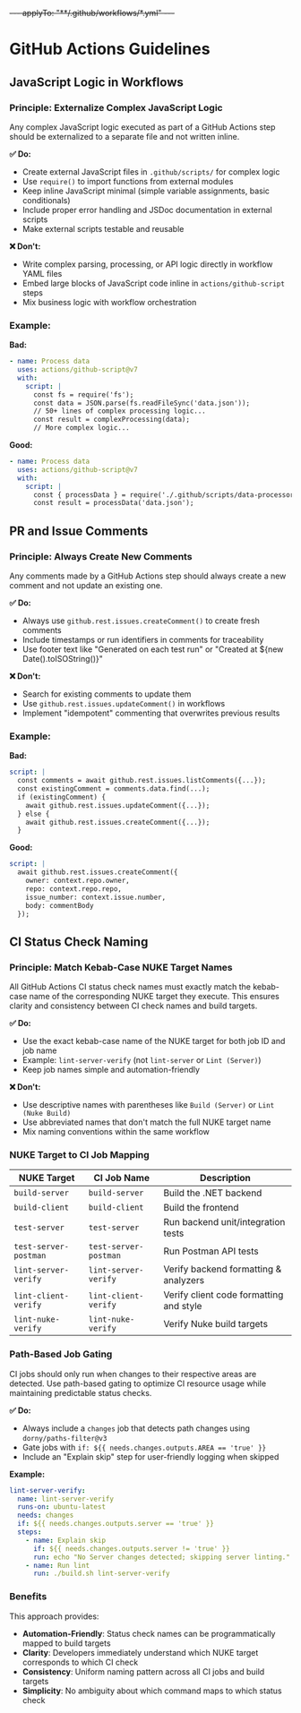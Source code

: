 ~~---
applyTo: "**/.github/workflows/*.yml"
---~~

# GitHub Actions Guidelines

## JavaScript Logic in Workflows

### Principle: Externalize Complex JavaScript Logic

Any complex JavaScript logic executed as part of a GitHub Actions step should be externalized to a separate file and not written inline.

**✅ Do:**
- Create external JavaScript files in `.github/scripts/` for complex logic
- Use `require()` to import functions from external modules
- Keep inline JavaScript minimal (simple variable assignments, basic conditionals)
- Include proper error handling and JSDoc documentation in external scripts
- Make external scripts testable and reusable

**❌ Don't:**
- Write complex parsing, processing, or API logic directly in workflow YAML files
- Embed large blocks of JavaScript code inline in `actions/github-script` steps
- Mix business logic with workflow orchestration

### Example:

**Bad:**
```yaml
- name: Process data
  uses: actions/github-script@v7
  with:
    script: |
      const fs = require('fs');
      const data = JSON.parse(fs.readFileSync('data.json'));
      // 50+ lines of complex processing logic...
      const result = complexProcessing(data);
      // More complex logic...
```

**Good:**
```yaml
- name: Process data
  uses: actions/github-script@v7
  with:
    script: |
      const { processData } = require('./.github/scripts/data-processor.js');
      const result = processData('data.json');
```

## PR and Issue Comments

### Principle: Always Create New Comments

Any comments made by a GitHub Actions step should always create a new comment and not update an existing one.

**✅ Do:**
- Always use `github.rest.issues.createComment()` to create fresh comments
- Include timestamps or run identifiers in comments for traceability
- Use footer text like "Generated on each test run" or "Created at ${new Date().toISOString()}"

**❌ Don't:**
- Search for existing comments to update them
- Use `github.rest.issues.updateComment()` in workflows
- Implement "idempotent" commenting that overwrites previous results

### Example:

**Bad:**
```yaml
script: |
  const comments = await github.rest.issues.listComments({...});
  const existingComment = comments.data.find(...);
  if (existingComment) {
    await github.rest.issues.updateComment({...});
  } else {
    await github.rest.issues.createComment({...});
  }
```

**Good:**
```yaml
script: |
  await github.rest.issues.createComment({
    owner: context.repo.owner,
    repo: context.repo.repo,
    issue_number: context.issue.number,
    body: commentBody
  });
```

## CI Status Check Naming

### Principle: Match Kebab-Case NUKE Target Names

All GitHub Actions CI status check names must exactly match the kebab-case name of the corresponding NUKE target they execute. This ensures clarity and consistency between CI check names and build targets.

**✅ Do:**
- Use the exact kebab-case name of the NUKE target for both job ID and job name
- Example: `lint-server-verify` (not `lint-server` or `Lint (Server)`)
- Keep job names simple and automation-friendly

**❌ Don't:**
- Use descriptive names with parentheses like `Build (Server)` or `Lint (Nuke Build)`
- Use abbreviated names that don't match the full NUKE target name
- Mix naming conventions within the same workflow

### NUKE Target to CI Job Mapping

| NUKE Target | CI Job Name | Description |
|-------------|-------------|-------------|
| `build-server` | `build-server` | Build the .NET backend |
| `build-client` | `build-client` | Build the frontend |
| `test-server` | `test-server` | Run backend unit/integration tests |
| `test-server-postman` | `test-server-postman` | Run Postman API tests |
| `lint-server-verify` | `lint-server-verify` | Verify backend formatting & analyzers |
| `lint-client-verify` | `lint-client-verify` | Verify client code formatting and style |
| `lint-nuke-verify` | `lint-nuke-verify` | Verify Nuke build targets |

### Path-Based Job Gating

CI jobs should only run when changes to their respective areas are detected. Use path-based gating to optimize CI resource usage while maintaining predictable status checks.

**✅ Do:**
- Always include a `changes` job that detects path changes using `dorny/paths-filter@v3`
- Gate jobs with `if: ${{ needs.changes.outputs.AREA == 'true' }}`
- Include an "Explain skip" step for user-friendly logging when skipped

**Example:**
```yaml
lint-server-verify:
  name: lint-server-verify
  runs-on: ubuntu-latest
  needs: changes
  if: ${{ needs.changes.outputs.server == 'true' }}
  steps:
    - name: Explain skip
      if: ${{ needs.changes.outputs.server != 'true' }}
      run: echo "No Server changes detected; skipping server linting."
    - name: Run lint
      run: ./build.sh lint-server-verify
```

### Benefits

This approach provides:

- **Automation-Friendly**: Status check names can be programmatically mapped to build targets
- **Clarity**: Developers immediately understand which NUKE target corresponds to which CI check
- **Consistency**: Uniform naming pattern across all CI jobs and build targets
- **Simplicity**: No ambiguity about which command maps to which status check

